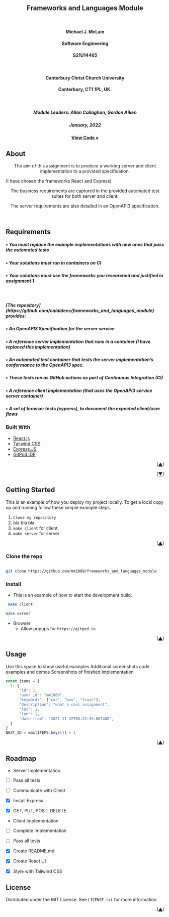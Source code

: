<div id="top"></div>

<!-- Allan's module -->
<br />
<div align="center">
  <a href="https://github.com/mm1089/frameworks_and_languages_module">
  </a>

<h2 align="center">Frameworks and Languages Module</h2>
<br />
  <h4 align="center">Michael J. McLain</h4>
  <h4 align="center">Software Engineering</h4>
  <h4 align="center">S21U14465</h4>
  <br />
  <h4 align="center">Canterbury Christ Church University</h4>
  <h4 align="center">Canterbury, CT1 1PL, UK.</h4>
  <br />
  <h5 align="center">Module Leaders: Allan Callaghan, Gordon Aiken</h5>
  <h5>January, 2022</h5>

  <a align="center" href="https://github.com/mm1089/frameworks_and_languages_module"><strong>View Code »</strong></a>
</div>

<!-- ABOUT THE PROJECT -->
## About

  <p align="center"> The aim of this assignment is to produce a working server and client implementation to a provided specification.
  <p>(I have chosen the frameworks React and Express)</p>
  <p align="center"> The business requirements are captured in the provided automated test suites for both server and client.</p>
  <p align="center"> The server requirements are also detailed in an OpenAPI3 specification.</p>
    <br />



## Requirements

<h5>• You must replace the example implementations with new ones that pass the automated tests<h5>
<h5>• Your solutions must run in containers on CI</h5>
<h5>• Your solutions must use the frameworks you researched and justified in assignment 1</h5>
<br />
<h5>[The repository](https://github.com/calaldees/frameworks_and_languages_module) provides:</h5>
<h5>• An OpenAPI3 Specification for the server service </h5>
<h5>• A reference server implementation that runs in a container (I have replaced this implementation) </h5>
<h5>• An automated test container that tests the server implementation’s conformance to the OpenAPI3 spec. </h5>
<h5>• These tests run as GitHub actions as part of Continuous Integration (CI) </h5>
<h5>• A reference client implementation (that uses the OpenAPI3 service server container) </h5>
<h5>• A set of browser tests (cypress), to document the expected client/user flows </h5>

### Built With

* [React.js](https://reactjs.org/)
* [Tailwind CSS](https://tailwindcss.com/)
* [Express.JS](https://expressjs.com/)
* [GitPod IDE](https://gitpod.io)

<p align="right">(<a href="#top">▲</a>)</p>
<p align="right">(<a href="#bottom">▼</a>)</p>


<!-- GETTING STARTED -->
## Getting Started

This is an example of how you deploy my project locally.
To get a local copy up and running follow these simple example steps.

1. `Clone my repository`
2. bla bla bla
3. `make client` for client 
4. `make server` for server

<p align="right">(<a href="#top">▲</a>)</p>

### Clone the repo

   ```sh
   
   git clone https://github.com/mm1089/frameworks_and_languages_module
   
   ```

<!-- INSTALL -->
### Install

* This is an example of how to start the development build.
 ```sh
  make client
  ```

   ```sh
  make server
  ``` 

  * Browser
	* Allow popups for `https://gitpod.io`

  <p align="right">(<a href="#top">▲</a>)</p>




<!-- USAGE EXAMPLES -->

## Usage

Use this space to show useful examples
Additional screenshots
code examples and demos
Screenshots of finished implementation


```javascript
const items = {
  1: {
      "id": 1,
      "user_id": "mm1089",
      "keywords": ["car", "bus", "train"],
      "description": "what a cool assignment",
      "lat": 1,
      "lon": 1,
      "date_from": "2021-11-22T08:22:39.067408",
  }
}
NEXT_ID = max(ITEMS.keys()) + 1
```

<p align="right">(<a href="#top">▲</a>)</p>

<!-- ROADMAP -->

## Roadmap

- Server Implementation
- [ ] Pass all tests
- [ ] Communicate with Client
- [x] Install Express
- [x] GET, PUT, POST, DELETE



- Client Implementation
- [ ] Complete Implementation
- [ ] Pass all tests
- [x] Create README.md
- [x] Create React UI
- [x] Style with Tailwind CSS


<!-- LICENSE -->

## License

Distributed under the MIT License. See `LICENSE.txt` for more information.

<p align="right">(<a href="#top">▲</a>)</p>

<div id="bottom"></div>
